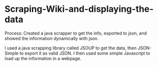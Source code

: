 # Scraping-Wiki-and-displaying-the-data
Process: Created a java scrapper to get the info, exported to json, and showed the information dynamically with json. 

I used a java scrapping library called JSOUP to get the data, then JSON-Simple to export it as valid JSON. I then used some simple Javascript to load up the information in a webpage. 
